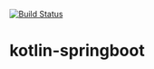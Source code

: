 
[![Build Status](https://travis-ci.com/priyankshah217/kotlin-springboot.svg?branch=master)](https://travis-ci.com/priyankshah217/kotlin-springboot)

# kotlin-springboot
